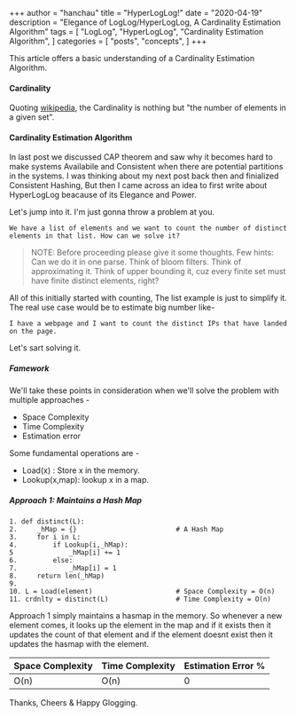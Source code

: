 +++
author = "hanchau"
title = "HyperLogLog!"
date = "2020-04-19"
description = "Elegance of LogLog/HyperLogLog, A Cardinality Estimation Algorithm"
tags = [
    "LogLog",
    "HyperLogLog",
    "Cardinality Estimation Algorithm",
]
categories = [
    "posts",
    "concepts",
]
+++

This article offers a basic understanding of a Cardinality Estimation Algorithm.
<!--more-->

#### Cardinality

Quoting [wikipedia](https://en.wikipedia.org/wiki/Cardinality), the Cardinality is nothing but "the number of elements in a given set".

#### Cardinality Estimation Algorithm

In last post we discussed CAP theorem and saw why it becomes hard to make systems Availabile and Consistent when there are potential partitions in the systems. I was thinking about my next post back then and finialized Consistent Hashing, But then I came across an idea to first write about HyperLogLog beacause of its Elegance and Power.

Let's jump into it. I'm just gonna throw a problem at you.
```
We have a list of elements and we want to count the number of distinct elements in that list. How can we solve it?
```

> NOTE: Before proceeding please give it some thoughts. Few hints: Can we do it in one parse. Think of bloom filters. Think of approximating it. Think of upper bounding it, cuz every finite set must have finite distinct elements, right?

All of this initially started with counting, The list example is just to simplify it. The real use case would be to estimate big number like-
```
I have a webpage and I want to count the distinct IPs that have landed on the page.
```
Let's sart solving it.

##### Famework
We'll take these points in consideration when we'll solve the problem with multiple approaches -
- Space Complexity
- Time Complexity
- Estimation error

Some fundamental operations are -
- Load(x) : Store x in the memory.
- Lookup(x,map): lookup x in a map.


##### Approach 1: Maintains a Hash Map

```
1. def distinct(L):
2.     _hMap = {}                         # A Hash Map
3.     for i in L:
4.         if Lookup(i,_hMap):
5              _hMap[i] += 1
6.         else:
7.             _hMap[i] = 1
8.     return len(_hMap)
9.
10. L = Load(element)                     # Space Complexity = O(n)
11. crdnlty = distinct(L)                 # Time Complexity = O(n)
```
Approach 1 simply maintains a hasmap in the memory. So whenever a new element comes, it looks up the element in the map and if it exists then it updates the count of that element and if the element doesnt exist then it updates the hasmap with the element.


Space Complexity | Time Complexity | Estimation Error %
-----------------|-----------------|-------------------
    O(n)         | O(n)            | 0


Thanks, Cheers & Happy Glogging.
